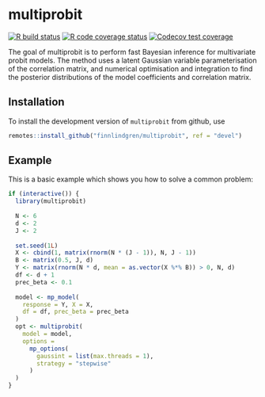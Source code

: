 
<!-- README.md is generated from README.Rmd. Please edit that file -->

# multiprobit

<!-- badges: start -->

[![R build
status](https://github.com/finnlindgren/multiprobit/workflows/R-CMD-check/badge.svg)](https://github.com/finnlindgren/multiprobit/actions)
[![R code coverage
status](https://github.com/finnlindgren/multiprobit/workflows/test-coverage/badge.svg)](https://github.com/finnlindgren/multiprobit/actions)
[![Codecov test
coverage](https://codecov.io/gh/finnlindgren/multiprobit/branch/master/graph/badge.svg)](https://codecov.io/gh/finnlindgren/multiprobit?branch=devel)
<!-- badges: end -->

The goal of multiprobit is to perform fast Bayesian inference for
multivariate probit models. The method uses a latent Gaussian variable
parameterisation of the correlation matrix, and numerical optimisation
and integration to find the posterior distributions of the model
coefficients and correlation matrix.

## Installation

<!--
You can install the released version of `multiprobit` from [CRAN](https://CRAN.R-project.org) with:


```r
install.packages("multiprobit")
```
-->

To install the development version of `multiprobit` from github, use

``` r
remotes::install_github("finnlindgren/multiprobit", ref = "devel")
```

## Example

This is a basic example which shows you how to solve a common problem:

``` r
if (interactive()) {
  library(multiprobit)
  
  N <- 6
  d <- 2
  J <- 2
  
  set.seed(1L)
  X <- cbind(1, matrix(rnorm(N * (J - 1)), N, J - 1))
  B <- matrix(0.5, J, d)
  Y <- matrix(rnorm(N * d, mean = as.vector(X %*% B)) > 0, N, d)
  df <- d + 1
  prec_beta <- 0.1
  
  model <- mp_model(
    response = Y, X = X,
    df = df, prec_beta = prec_beta
  )
  opt <- multiprobit(
    model = model,
    options =
      mp_options(
        gaussint = list(max.threads = 1),
        strategy = "stepwise"
      )
  )
}
```

